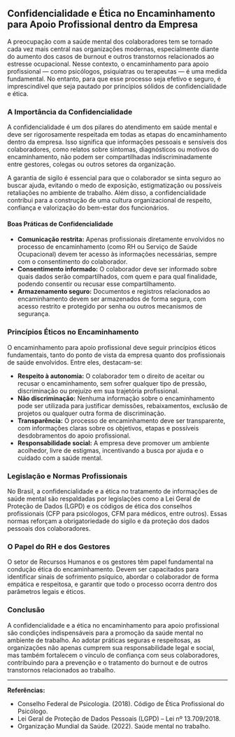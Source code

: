 
## Confidencialidade e Ética no Encaminhamento para Apoio Profissional dentro da Empresa

A preocupação com a saúde mental dos colaboradores tem se tornado cada vez mais central nas organizações modernas, especialmente diante do aumento dos casos de burnout e outros transtornos relacionados ao estresse ocupacional. Nesse contexto, o encaminhamento para apoio profissional — como psicólogos, psiquiatras ou terapeutas — é uma medida fundamental. No entanto, para que esse processo seja efetivo e seguro, é imprescindível que seja pautado por princípios sólidos de confidencialidade e ética.

### A Importância da Confidencialidade

A confidencialidade é um dos pilares do atendimento em saúde mental e deve ser rigorosamente respeitada em todas as etapas do encaminhamento dentro da empresa. Isso significa que informações pessoais e sensíveis dos colaboradores, como relatos sobre sintomas, diagnósticos ou motivos do encaminhamento, não podem ser compartilhadas indiscriminadamente entre gestores, colegas ou outros setores da organização.

A garantia de sigilo é essencial para que o colaborador se sinta seguro ao buscar ajuda, evitando o medo de exposição, estigmatização ou possíveis retaliações no ambiente de trabalho. Além disso, a confidencialidade contribui para a construção de uma cultura organizacional de respeito, confiança e valorização do bem-estar dos funcionários.

#### Boas Práticas de Confidencialidade

- **Comunicação restrita:** Apenas profissionais diretamente envolvidos no processo de encaminhamento (como RH ou Serviço de Saúde Ocupacional) devem ter acesso às informações necessárias, sempre com o consentimento do colaborador.
- **Consentimento informado:** O colaborador deve ser informado sobre quais dados serão compartilhados, com quem e para qual finalidade, podendo consentir ou recusar esse compartilhamento.
- **Armazenamento seguro:** Documentos e registros relacionados ao encaminhamento devem ser armazenados de forma segura, com acesso restrito e protegido por senha ou outros mecanismos de segurança.

### Princípios Éticos no Encaminhamento

O encaminhamento para apoio profissional deve seguir princípios éticos fundamentais, tanto do ponto de vista da empresa quanto dos profissionais de saúde envolvidos. Entre eles, destacam-se:

- **Respeito à autonomia:** O colaborador tem o direito de aceitar ou recusar o encaminhamento, sem sofrer qualquer tipo de pressão, discriminação ou prejuízo em sua trajetória profissional.
- **Não discriminação:** Nenhuma informação sobre o encaminhamento pode ser utilizada para justificar demissões, rebaixamentos, exclusão de projetos ou qualquer outra forma de discriminação.
- **Transparência:** O processo de encaminhamento deve ser transparente, com informações claras sobre os objetivos, etapas e possíveis desdobramentos do apoio profissional.
- **Responsabilidade social:** A empresa deve promover um ambiente acolhedor, livre de estigmas, incentivando a busca por ajuda e o cuidado com a saúde mental.

### Legislação e Normas Profissionais

No Brasil, a confidencialidade e a ética no tratamento de informações de saúde mental são respaldadas por legislações como a Lei Geral de Proteção de Dados (LGPD) e os códigos de ética dos conselhos profissionais (CFP para psicólogos, CFM para médicos, entre outros). Essas normas reforçam a obrigatoriedade do sigilo e da proteção dos dados pessoais dos colaboradores.

### O Papel do RH e dos Gestores

O setor de Recursos Humanos e os gestores têm papel fundamental na condução ética do encaminhamento. Devem ser capacitados para identificar sinais de sofrimento psíquico, abordar o colaborador de forma empática e respeitosa, e garantir que todo o processo ocorra dentro dos parâmetros legais e éticos.

### Conclusão

A confidencialidade e a ética no encaminhamento para apoio profissional são condições indispensáveis para a promoção da saúde mental no ambiente de trabalho. Ao adotar práticas seguras e respeitosas, as organizações não apenas cumprem sua responsabilidade legal e social, mas também fortalecem o vínculo de confiança com seus colaboradores, contribuindo para a prevenção e o tratamento do burnout e de outros transtornos relacionados ao trabalho.

---
**Referências:**
- Conselho Federal de Psicologia. (2018). Código de Ética Profissional do Psicólogo.
- Lei Geral de Proteção de Dados Pessoais (LGPD) – Lei nº 13.709/2018.
- Organização Mundial da Saúde. (2022). Saúde mental no trabalho.
```
